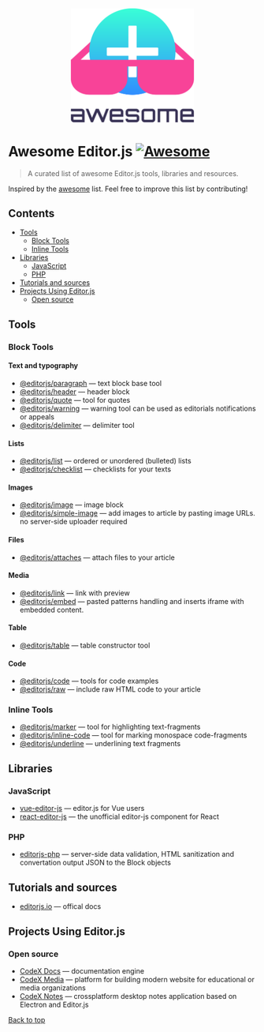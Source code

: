 <p align="center">
  <br>
  <img width="250" src="./assets/logo.svg" alt="logo of awesome-editorjs repository">
  <br>
</p>

# Awesome Editor.js [![Awesome](https://cdn.rawgit.com/sindresorhus/awesome/d7305f38d29fed78fa85652e3a63e154dd8e8829/media/badge.svg)](https://github.com/sindresorhus/awesome)

> A curated list of awesome Editor.js tools, libraries and resources.

Inspired by the [awesome](https://github.com/sindresorhus/awesome) list. Feel free to improve this list by contributing!

## Contents

* [Tools](#tools)
  * [Block Tools](#block-tools)
  * [Inline Tools](#inline-tools)
* [Libraries](#libraries)
  * [JavaScript](#javascript)
  * [PHP](#php)
* [Tutorials and sources](#tutorials-and-sources)
* [Projects Using Editor.js](#projects-using-editor-js)
  * [Open source](#open-source)
<!--  * [Apps/Websites](#apps-websites) -->
<!--  * [Commercial Products](#commercial-products) -->

## Tools

### Block Tools

#### Text and typography

* [@editorjs/paragraph](https://github.com/editor-js/paragraph) — text block base tool 
* [@editorjs/header](https://github.com/editor-js/header) — header block
* [@editorjs/quote](https://github.com/editor-js/quote) — tool for quotes
* [@editorjs/warning](https://github.com/editor-js/warning) — warning tool can be used as editorials notifications or appeals
* [@editorjs/delimiter](https://github.com/editor-js/delimiter) — delimiter tool

#### Lists

* [@editorjs/list](https://github.com/editor-js/list) — ordered or unordered (bulleted) lists
* [@editorjs/checklist](https://github.com/editor-js/checklist) — checklists for your texts

#### Images

* [@editorjs/image](https://github.com/editor-js/image) — image block
* [@editorjs/simple-image](https://github.com/editor-js/simple-image) — add images to article by pasting image URLs. no server-side uploader required

#### Files

* [@editorjs/attaches](https://github.com/editor-js/attaches) — attach files to your article

#### Media

* [@editorjs/link](https://github.com/editor-js/link) — link with preview
* [@editorjs/embed](https://github.com/editor-js/embed) — pasted patterns handling and inserts iframe with embedded content.

#### Table

* [@editorjs/table](https://github.com/editor-js/table) — table constructor tool

#### Code

* [@editorjs/code](https://github.com/editor-js/code) — tools for code examples
* [@editorjs/raw](https://github.com/editor-js/raw) — include raw HTML code to your article

### Inline Tools

* [@editorjs/marker](https://github.com/editor-js/marker) — tool for highlighting text-fragments
* [@editorjs/inline-code](https://github.com/editor-js/inline-code) — tool for marking monospace code-fragments
* [@editorjs/underline](https://github.com/editor-js/underline) — underlining text fragments

## Libraries

### JavaScript

* [vue-editor-js](https://github.com/ChangJoo-Park/vue-editor-js) — editor.js for Vue users 
* [react-editor-js](https://github.com/Jungwoo-An/react-editor-js) — the unofficial editor-js component for React

### PHP

* [editorjs-php](https://github.com/editor-js/editorjs-php) — server-side data validation, HTML sanitization and convertation output JSON to the Block objects

## Tutorials and sources

* [editorjs.io](https://editorjs.io) — offical docs

## Projects Using Editor.js

### Open source

* [CodeX Docs](https://github.com/codex-team/codex.docs) — documentation engine
* [CodeX Media](https://github.com/codex-team/codex.media) — platform for building modern website for educational or media organizations
* [CodeX Notes](https://github.com/codex-team/codex.notes) — crossplatform desktop notes application based on Electron and Editor.js

<!--
### Apps/Websites
-->

[Back to top](#contents)
